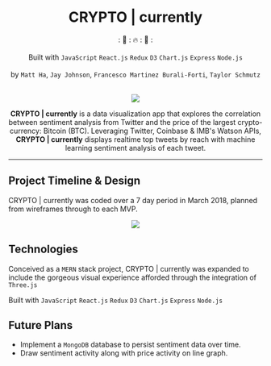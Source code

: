 
<h1 align="center"><strong>CRYPTO | currently</strong></h1>
<div align="center">
   : 💸 :  🔥 : 💸 :
   <br/>
</div>
<br/>
<div align="center">
  Built with
  <code>JavaScript</code>
  <code>React.js</code>
  <code>Redux</code>
  <code>D3</code>
  <code>Chart.js</code>
  <code>Express</code>
  <code>Node.js</code>

  <br>
  <br>
  by
  <code>Matt Ha</code>,
  <code>Jay Johnson</code>,
  <code>Francesco Martinez Burali-Forti</code>,
  <code>Taylor Schmutz</code>
</div>

<!-- [Live-Demo](https://fmbf.github.io/orbit/ "Orbit : The Game") -->

<br/>

<p align="center">
  <img src="https://media.giphy.com/media/1msK0wllzhi9KpVrtr/giphy.gif">
</p>

<center><strong>CRYPTO | currently</strong> is a data visualization app that explores the correlation between sentiment analysis from Twitter and the price of the largest crypto-currency: Bitcoin (BTC).
Leveraging Twitter, Coinbase & IMB's Watson APIs, <strong>CRYPTO | currently</strong> displays realtime top tweets by reach with machine learning sentiment analysis of each tweet.</center>

---

## Project Timeline & Design
CRYPTO | currently was coded over a 7 day period in March 2018, planned from wireframes through to each MVP.

<p align="center">
  <img src="https://media.giphy.com/media/4Q3qljviEpq3LORbjJ/giphy.gif">
</p>

## Technologies
Conceived as a `MERN` stack project, CRYPTO | currently was expanded to include the gorgeous visual experience afforded through the integration of `Three.js`

Built with
<code>JavaScript</code>
<code>React.js</code>
<code>Redux</code>
<code>D3</code>
<code>Chart.js</code>
<code>Express</code>
<code>Node.js</code>


## Future Plans
  + Implement a `MongoDB` database to persist sentiment data over time.
  + Draw sentiment activity along with price activity on line graph.
